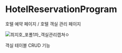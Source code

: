 # HotelReservationProgram

호텔 예약 페이지 / 호텔 객실 관리 페이지


![최지호_포폴1차_객실관리캡쳐](https://user-images.githubusercontent.com/64591598/173738241-911c5345-3ff8-4fe1-a611-1ea722dd2a70.PNG)ㅇ

객실 테이블 CRUD 기능

